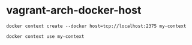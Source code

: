 # vagrant-arch-docker-host
```
docker context create --docker host=tcp://localhost:2375 my-context  
```
```
docker context use my-context
```
